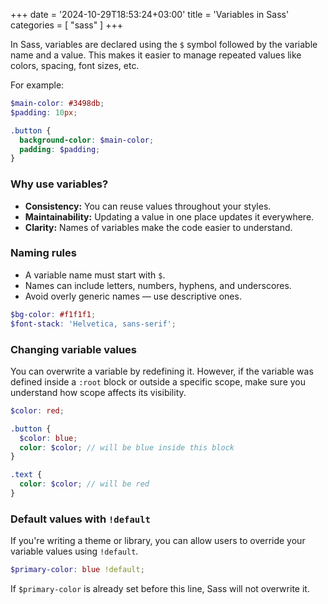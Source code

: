 
+++
date = '2024-10-29T18:53:24+03:00'
title = 'Variables in Sass'
categories = [ "sass" ]
+++

In Sass, variables are declared using the `$` symbol followed by the variable name and a value. This makes it easier to manage repeated values like colors, spacing, font sizes, etc.

For example:

```scss
$main-color: #3498db;
$padding: 10px;

.button {
  background-color: $main-color;
  padding: $padding;
}
```

### Why use variables?

- **Consistency:** You can reuse values throughout your styles.
- **Maintainability:** Updating a value in one place updates it everywhere.
- **Clarity:** Names of variables make the code easier to understand.

### Naming rules

- A variable name must start with `$`.
- Names can include letters, numbers, hyphens, and underscores.
- Avoid overly generic names — use descriptive ones.

```scss
$bg-color: #f1f1f1;
$font-stack: 'Helvetica, sans-serif';
```

### Changing variable values

You can overwrite a variable by redefining it. However, if the variable was defined inside a `:root` block or outside a specific scope, make sure you understand how scope affects its visibility.

```scss
$color: red;

.button {
  $color: blue;
  color: $color; // will be blue inside this block
}

.text {
  color: $color; // will be red
}
```

### Default values with `!default`

If you're writing a theme or library, you can allow users to override your variable values using `!default`.

```scss
$primary-color: blue !default;
```

If `$primary-color` is already set before this line, Sass will not overwrite it.

